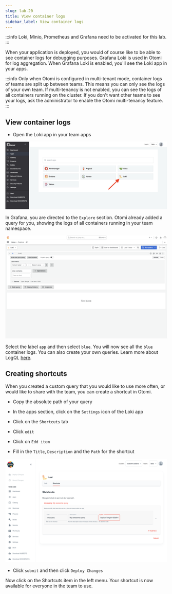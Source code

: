 ```yaml
---
slug: lab-20
title: View container logs
sidebar_label: View container logs
---
```


:::info
Loki, Minio, Prometheus and Grafana need to be activated for this lab.
:::

When your application is deployed, you would of course like to be able to see container logs for debugging purposes. Grafana Loki is used in Otomi for log aggregation. When Grafana Loki is enabled, you'll see the Loki app in your apps.

:::info
Only when Otomi is configured in multi-tenant mode, container logs of teams are split up between teams. This means you can only see the logs of your own team. If multi-tenancy is not enabled, you can see the logs of all containers running on the cluster. If you don't want other teams to see your logs, ask the administrator to enable the Otomi multi-tenancy feature.
:::

## View container logs

- Open the Loki app in your team apps

![kubecfg](../../img/loki-teams.png)

In Grafana, you are directed to the `Explore` section. Otomi already added a query for you, showing the logs of all containers running in your team namespace.

![kubecfg](../../img/grafana-loki.png)

Select the label `app` and then select `blue`. You will now see all the `blue` container logs. You can also create your own queries. Learn more about LogQL [here](https://grafana.com/docs/loki/latest/logql/).

## Creating shortcuts

When you created a custom query that you would like to use more often, or would like to share with the team, you can create a shortcut in Otomi.

- Copy the absolute path of your query
  
- In the apps section, click on the `Settings` icon of the Loki app

- Click on the `Shortcuts` tab

- Click `edit`

- Click on `Edd item`
  
- Fill in the `Title`, `Description` and the `Path` for the shortcut

![kubecfg](../../img/new-loki-shortcut.png)

- Click `submit` and then click `Deploy Changes`

Now click on the Shortcuts item in the left menu. Your shortcut is now available for everyone in the team to use.

